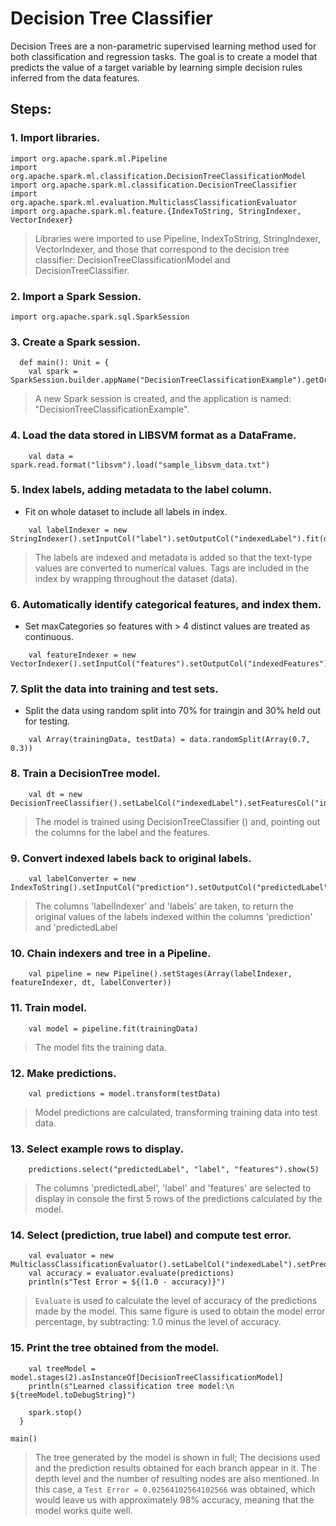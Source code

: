 # Decision Tree Classifier  
Decision Trees are a non-parametric supervised learning method used for both classification and regression tasks. The goal is to create a model that predicts the value of a target variable by learning simple decision rules inferred from the data features.  

## Steps:  
### 1. Import libraries.
~~~
import org.apache.spark.ml.Pipeline
import org.apache.spark.ml.classification.DecisionTreeClassificationModel
import org.apache.spark.ml.classification.DecisionTreeClassifier
import org.apache.spark.ml.evaluation.MulticlassClassificationEvaluator
import org.apache.spark.ml.feature.{IndexToString, StringIndexer, VectorIndexer}
~~~
> Libraries were imported to use Pipeline, IndexToString, StringIndexer, VectorIndexer, and those that correspond to the decision tree classifier: DecisionTreeClassificationModel and DecisionTreeClassifier.  

### 2. Import a Spark Session.  
~~~
import org.apache.spark.sql.SparkSession
~~~

### 3. Create a Spark session.  
~~~
  def main(): Unit = {
    val spark = SparkSession.builder.appName("DecisionTreeClassificationExample").getOrCreate()
~~~
> A new Spark session is created, and the application is named: "DecisionTreeClassificationExample".

### 4.  Load the data stored in LIBSVM format as a DataFrame.  
~~~
    val data = spark.read.format("libsvm").load("sample_libsvm_data.txt")
~~~

### 5. Index labels, adding metadata to the label column.  
* Fit on whole dataset to include all labels in index.
~~~
    val labelIndexer = new StringIndexer().setInputCol("label").setOutputCol("indexedLabel").fit(data)
~~~

> The labels are indexed and metadata is added so that the text-type values are converted to numerical values.
> Tags are included in the index by wrapping throughout the dataset (data). 

### 6. Automatically identify categorical features, and index them.
* Set maxCategories so features with > 4 distinct values are treated as continuous.
~~~
    val featureIndexer = new VectorIndexer().setInputCol("features").setOutputCol("indexedFeatures").setMaxCategories(4).fit(data)
~~~

### 7. Split the data into training and test sets.
* Split the data using random split into 70% for traingin and 30% held out for testing.  
~~~
    val Array(trainingData, testData) = data.randomSplit(Array(0.7, 0.3))
~~~

### 8. Train a DecisionTree model.  
~~~
    val dt = new DecisionTreeClassifier().setLabelCol("indexedLabel").setFeaturesCol("indexedFeatures")
~~~
> The model is trained using DecisionTreeClassifier () and, pointing out the columns for the label and the features. 

### 9. Convert indexed labels back to original labels.  
~~~
    val labelConverter = new IndexToString().setInputCol("prediction").setOutputCol("predictedLabel").setLabels(labelIndexer.labels)
~~~
> The columns 'labelIndexer' and 'labels' are taken, to return the original values ​​of the labels indexed within the columns 'prediction' and 'predictedLabel

### 10. Chain indexers and tree in a Pipeline.  
~~~
    val pipeline = new Pipeline().setStages(Array(labelIndexer, featureIndexer, dt, labelConverter))
~~~

### 11. Train model. 
~~~
    val model = pipeline.fit(trainingData)
~~~
> The model fits the training data.

### 12. Make predictions.  
~~~
    val predictions = model.transform(testData)
~~~
>  Model predictions are calculated, transforming training data into test data.

### 13. Select example rows to display.  
~~~
    predictions.select("predictedLabel", "label", "features").show(5)
~~~
> The columns 'predictedLabel', 'label' and 'features' are selected to display in console the first 5 rows of the predictions calculated by the model.

### 14. Select (prediction, true label) and compute test error.  
~~~
    val evaluator = new MulticlassClassificationEvaluator().setLabelCol("indexedLabel").setPredictionCol("prediction").setMetricName("accuracy")
    val accuracy = evaluator.evaluate(predictions)
    println(s"Test Error = ${(1.0 - accuracy)}")
~~~
> `Evaluate` is used to calculate the level of accuracy of the predictions made by the model.
> This same figure is used to obtain the model error percentage, by subtracting: 1.0 minus the level of accuracy.  

### 15. Print the tree obtained from the model.
~~~
    val treeModel = model.stages(2).asInstanceOf[DecisionTreeClassificationModel]
    println(s"Learned classification tree model:\n ${treeModel.toDebugString}")

    spark.stop()
  }

main()
~~~
> The tree generated by the model is shown in full; The decisions used and the prediction results obtained for each branch appear in it. The depth level and the number of resulting nodes are also mentioned.
> In this case, a `Test Error = 0.02564102564102566` was obtained, which would leave us with approximately 98% accuracy, meaning that the model works quite well. 
